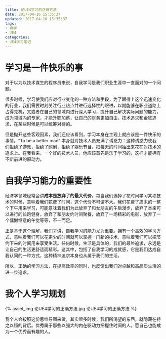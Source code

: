 ```yaml
---
title: 论UE4学习的正确方法
date: 2017-04-16 15:35:37
updated: 2017-04-16 15:35:37
tags:
- 自学
- UE4
categories:
- UE4学习笔记
---
```



# 学习是一件快乐的事
对于以为以技术谋生的程序员来说，自我学习是我们职业生涯中一直面对的一个问题。


很多时候，学习使我们应对行业变化的一种方法和手段，为了跟得上这个迅速变化的行业，我们需要时刻关注行业热点并进行选择性的跟进，以期能够在职业道路上占得先机，又或者在自己的领域内进行深入学习，提升自己解决实际问题的能力，成为领域内的专家，才能升职加薪，让自己的财务更加自由。技术追求和金钱追求，在某些时候是可以统筹对待的。


但是抛开这些客观因素，我们还应该看到，学习本身在主观上就应该是一件快乐的事情。“To be a better man” 本身就对技术人员充满了诱惑力：这种诱惑力使我们拒绝了游戏，拒绝了网剧，拒绝了娱乐节目，把每天的时间抽出来花在对技术的追求上。在我看来，一个好的技术人员，他应该首先是乐于学习的，这样才能拥有不断前进的原动力。


<!-- more -->

# 自我学习能力的重要性
经济学领域经常会讲**成本是放弃了的最大代价**。每当我们选择了花时间学习某项技术的时候，意味着我们花费了时间，这个代价不可谓不大。我们花费了周末的一整个下午用来学习，可能意味着我们为此放弃了和女朋友的午后漫步，放弃了本来可以进行的长跑健身，放弃了和朋友约时间聚餐，放弃了一场精彩的电影，放弃了一个慵懒惬意的午觉等等，不一而足。


正是基于这个理解，我们才讲，自我学习的能力尤为重要。拥有一个高效的学习方式，意味着我们可以花更少的时间就可以掌握一门新的技术，意味着我们可以把节约下来的时间用来享受生活。任何时候，生活是具体的，我们的最终追求，永远是让自己的生活更舒适而精彩。这其中，包括了自我学习的成就感，它是我们达成自我认同的一种方式，这种精神追求本身也从属于我们的生活。


所以，正确的学习方法，在提高效率的同时，也反馈出我们对卓越和高品质生活的进一步追求。





# 我个人学习规划

{% asset_img 论UE4学习的正确方法.jpg 论UE4学习的正确方法 %}


我个人会按照这份思维导图来做，其实很多时候，我们所渴望的东西，就隐藏在持之以恒的背后。优秀属于那些以强大的内在驱动力把握住时间的人。愿自己也能成为一个优秀而有趣的人。

